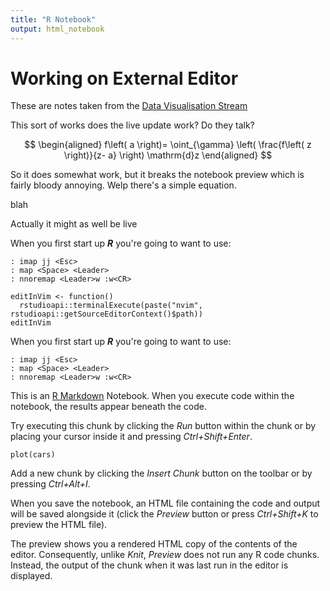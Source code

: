 ```yaml
---
title: "R Notebook"
output: html_notebook
---
```


# Working on External Editor


These are notes taken from the [Data Visualisation Stream](https://campus.datacamp.com/courses/data-visualization-with-ggplot2-2/chapter-1-statistics?ex=1)

This sort of works does the live update work?
Do they talk?

$$
\begin{aligned}
f\left( a \right)= \oint_{\gamma} \left( \frac{f\left( z \right)}{z- a} \right) \mathrm{d}z 
\end{aligned}
$$

So it does somewhat work, but it breaks the notebook preview which is fairly bloody annoying.
Welp there's a simple equation.

blah

Actually it might as well be live

When you first start up **_R_** you're going to want to use:

```
: imap jj <Esc> 
: map <Space> <Leader>
: nnoremap <Leader>w :w<CR>
```

```{r}
editInVim <- function()
  rstudioapi::terminalExecute(paste("nvim", rstudioapi::getSourceEditorContext()$path))
editInVim
```


When you first start up **_R_** you're going to want to use:

```
: imap jj <Esc> 
: map <Space> <Leader>
: nnoremap <Leader>w :w<CR>
```


This is an [R Markdown](http://rmarkdown.rstudio.com) Notebook. When you execute code within the notebook, the results appear beneath the code. 

Try executing this chunk by clicking the *Run* button within the chunk or by placing your cursor inside it and pressing *Ctrl+Shift+Enter*. 

```{r}k
plot(cars)
```

Add a new chunk by clicking the *Insert Chunk* button on the toolbar or by pressing *Ctrl+Alt+I*.

When you save the notebook, an HTML file containing the code and output will be saved alongside it (click the *Preview* button or press *Ctrl+Shift+K* to preview the HTML file).

The preview shows you a rendered HTML copy of the contents of the editor. Consequently, unlike *Knit*, *Preview* does not run any R code chunks. Instead, the output of the chunk when it was last run in the editor is displayed.
